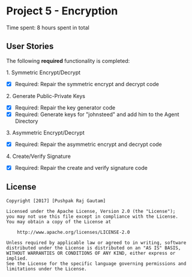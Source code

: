 # Project 5 - Encryption

Time spent: 8 hours spent in total

## User Stories

The following **required** functionality is completed:

1\. Symmetric Encrypt/Decrypt
  * [x]  Required: Repair the symmetric encrypt and decrypt code

2\. Generate Public-Private Keys
  * [x]  Required: Repair the key generator code
  * [x]  Required: Generate keys for "johnsteed" and add him to the Agent Directory

3\. Asymmetric Encrypt/Decrypt
  * [x]  Required: Repair the asymmetric encrypt and decrypt code

4\. Create/Verify Signature
  * [x]  Required: Repair the create and verify signature code
  
## License

    Copyright [2017] [Pushpak Raj Gautam]

    Licensed under the Apache License, Version 2.0 (the "License");
    you may not use this file except in compliance with the License.
    You may obtain a copy of the License at

        http://www.apache.org/licenses/LICENSE-2.0

    Unless required by applicable law or agreed to in writing, software
    distributed under the License is distributed on an "AS IS" BASIS,
    WITHOUT WARRANTIES OR CONDITIONS OF ANY KIND, either express or implied.
    See the License for the specific language governing permissions and
    limitations under the License.
